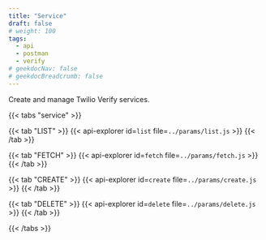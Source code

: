 ```yaml
---
title: "Service"
draft: false
# weight: 100
tags:
  - api
  - postman
  - verify
# geekdocNav: false
# geekdocBreadcrumb: false
---
```


Create and manage Twilio Verify services.

{{< tabs "service" >}}

{{< tab "LIST" >}}
{{< api-explorer id=`list` file=`../params/list.js` >}}
{{< /tab >}}

{{< tab "FETCH" >}}
{{< api-explorer id=`fetch` file=`../params/fetch.js` >}}
{{< /tab >}}

{{< tab "CREATE" >}}
{{< api-explorer id=`create` file=`../params/create.js` >}}
{{< /tab >}}

{{< tab "DELETE" >}}
{{< api-explorer id=`delete` file=`../params/delete.js` >}}
{{< /tab >}}

{{< /tabs >}}
